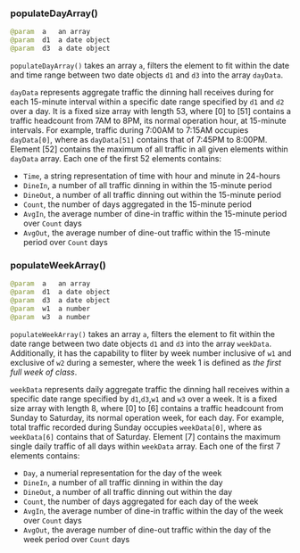 ### populateDayArray()

```java
@param  a   an array
@param  d1  a date object
@param  d3  a date object
```

`populateDayArray()` takes an array `a`, filters the element to fit within the date and time range between two date objects `d1` and `d3` into the array `dayData`. 

`dayData` represents aggregate traffic the dinning hall receives during for each 15-minute interval within a specific date range specified by `d1` and `d2` over a day. It is a fixed size array with length 53, where [0] to [51] contains a traffic headcount from 7AM to 8PM, its normal operation hour, at 15-minute intervals. For example, traffic during 7:00AM to 7:15AM occupies `dayData[0]`, where as `dayData[51]` contains that of 7:45PM to 8:00PM. Element [52] contains the maximum of all traffic in all given elements within `dayData` array. Each one of the first 52 elements contains:
- `Time`, a string representation of time with hour and minute in 24-hours
- `DineIn`, a number of all traffic dinning in within the 15-minute period
- `DineOut`, a number of all traffic dinning out within the 15-minute period
- `Count`, the number of days aggregated in the 15-minute period
- `AvgIn`, the average number of dine-in traffic within the 15-minute period over `Count` days
- `AvgOut`, the average number of dine-out traffic within the 15-minute period over `Count` days



### populateWeekArray()

```java
@param  a   an array
@param  d1  a date object
@param  d3  a date object
@param  w1  a number
@param  w3  a number
```

`populateWeekArray()` takes an array `a`, filters the element to fit within the date range between two date objects `d1` and `d3` into the array `weekData`. Additionally, it has the capability to fliter by week number inclusive of `w1` and exclusive of `w2` during a semester, where the week 1 is defined as *the first full week of class*.

`weekData` represents daily aggregate traffic the dinning hall receives within a specific date range specified by `d1`,`d3`,`w1` and `w3` over a week. It is a fixed size array with length 8, where [0] to [6] contains a traffic headcount from Sunday to Saturday, its normal operation week, for each day. For example, total traffic recorded during Sunday occupies `weekData[0]`, where as `weekData[6]` contains that of Saturday. Element [7] contains the maximum single daily traffic of all days within `weekData` array. Each one of the first 7 elements contains:
- `Day`, a numerial representation for the day of the week
- `DineIn`, a number of all traffic dinning in within the day
- `DineOut`, a number of all traffic dinning out within the day
- `Count`, the number of days aggregated for each day of the week
- `AvgIn`, the average number of dine-in traffic within the day of the week over `Count` days
- `AvgOut`, the average number of dine-out traffic within the day of the week period over `Count` days








